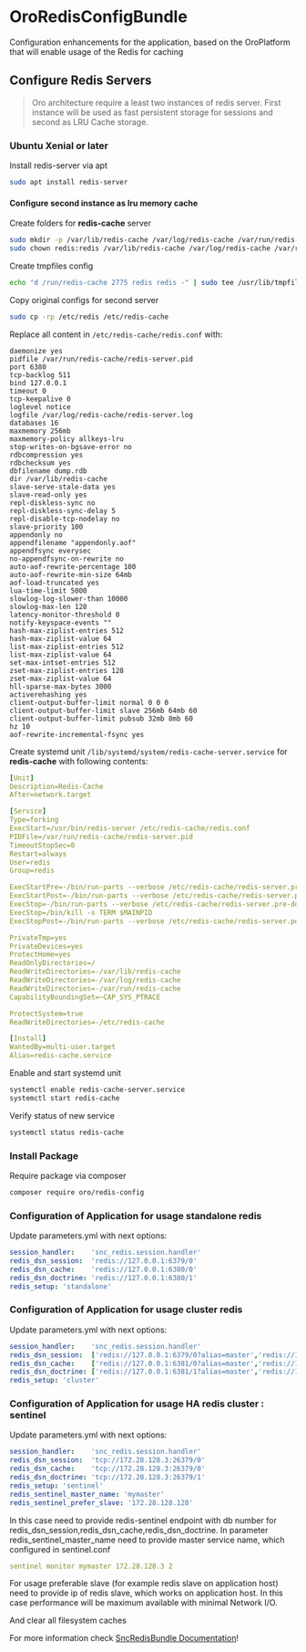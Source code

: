 # OroRedisConfigBundle

Configuration enhancements for the application, based on the OroPlatform that will enable usage of the Redis for caching

## Configure Redis Servers

> Oro architecture require a least two instances of redis server. First instance will be used as fast persistent storage for sessions and second as LRU Cache storage.

### Ubuntu Xenial or later

Install redis-server via apt
``` bash
sudo apt install redis-server
```

#### Configure second instance as lru memory cache

Create folders for **redis-cache** server  
```bash
sudo mkdir -p /var/lib/redis-cache /var/log/redis-cache /var/run/redis-cache
sudo chown redis:redis /var/lib/redis-cache /var/log/redis-cache /var/run/redis-cache
```

Create tmpfiles config

```bash
echo "d /run/redis-cache 2775 redis redis -" | sudo tee /usr/lib/tmpfiles.d/redis-cache-server.conf
```

Copy original configs for second server
```bash
sudo cp -rp /etc/redis /etc/redis-cache
```

Replace all content in `/etc/redis-cache/redis.conf` with:  

```
daemonize yes
pidfile /var/run/redis-cache/redis-server.pid
port 6380
tcp-backlog 511
bind 127.0.0.1
timeout 0
tcp-keepalive 0
loglevel notice
logfile /var/log/redis-cache/redis-server.log
databases 16
maxmemory 256mb
maxmemory-policy allkeys-lru
stop-writes-on-bgsave-error no
rdbcompression yes
rdbchecksum yes
dbfilename dump.rdb
dir /var/lib/redis-cache
slave-serve-stale-data yes
slave-read-only yes
repl-diskless-sync no
repl-diskless-sync-delay 5
repl-disable-tcp-nodelay no
slave-priority 100
appendonly no
appendfilename "appendonly.aof"
appendfsync everysec
no-appendfsync-on-rewrite no
auto-aof-rewrite-percentage 100
auto-aof-rewrite-min-size 64mb
aof-load-truncated yes
lua-time-limit 5000
slowlog-log-slower-than 10000
slowlog-max-len 128
latency-monitor-threshold 0
notify-keyspace-events ""
hash-max-ziplist-entries 512
hash-max-ziplist-value 64
list-max-ziplist-entries 512
list-max-ziplist-value 64
set-max-intset-entries 512
zset-max-ziplist-entries 128
zset-max-ziplist-value 64
hll-sparse-max-bytes 3000
activerehashing yes
client-output-buffer-limit normal 0 0 0
client-output-buffer-limit slave 256mb 64mb 60
client-output-buffer-limit pubsub 32mb 8mb 60
hz 10
aof-rewrite-incremental-fsync yes
```

Create systemd unit `/lib/systemd/system/redis-cache-server.service` for **redis-cache** with following contents:
```yaml
[Unit]
Description=Redis-Cache
After=network.target

[Service]
Type=forking
ExecStart=/usr/bin/redis-server /etc/redis-cache/redis.conf
PIDFile=/var/run/redis-cache/redis-server.pid
TimeoutStopSec=0
Restart=always
User=redis
Group=redis

ExecStartPre=-/bin/run-parts --verbose /etc/redis-cache/redis-server.pre-up.d
ExecStartPost=-/bin/run-parts --verbose /etc/redis-cache/redis-server.post-up.d
ExecStop=-/bin/run-parts --verbose /etc/redis-cache/redis-server.pre-down.d
ExecStop=/bin/kill -s TERM $MAINPID
ExecStopPost=-/bin/run-parts --verbose /etc/redis-cache/redis-server.post-down.d

PrivateTmp=yes
PrivateDevices=yes
ProtectHome=yes
ReadOnlyDirectories=/
ReadWriteDirectories=-/var/lib/redis-cache
ReadWriteDirectories=-/var/log/redis-cache
ReadWriteDirectories=-/var/run/redis-cache
CapabilityBoundingSet=~CAP_SYS_PTRACE

ProtectSystem=true
ReadWriteDirectories=-/etc/redis-cache

[Install]
WantedBy=multi-user.target
Alias=redis-cache.service
```

Enable and start systemd unit

```bash
systemctl enable redis-cache-server.service
systemctl start redis-cache
```

Verify status of new service  

```bash
systemctl status redis-cache
```

### Install Package
Require package via composer
``` bash
composer require oro/redis-config 
```

### Configuration of Application for usage standalone redis
Update parameters.yml with next options:
``` yaml
session_handler:    'snc_redis.session.handler'
redis_dsn_session:  'redis://127.0.0.1:6379/0'
redis_dsn_cache:    'redis://127.0.0.1:6380/0'
redis_dsn_doctrine: 'redis://127.0.0.1:6380/1'
redis_setup: 'standalone'
```


### Configuration of Application for usage cluster redis
Update parameters.yml with next options:
````yaml
session_handler:    'snc_redis.session.handler'
redis_dsn_session:  ['redis://127.0.0.1:6379/0?alias=master','redis://127.0.0.1:6380/0']
redis_dsn_cache:    ['redis://127.0.0.1:6381/0?alias=master','redis://127.0.0.1:6382/0']
redis_dsn_doctrine: ['redis://127.0.0.1:6381/1?alias=master','redis://127.0.0.1:6382/0']
redis_setup: 'cluster'
````


### Configuration of Application for usage HA redis cluster : sentinel
Update parameters.yml with next options:
````yaml
session_handler:    'snc_redis.session.handler'
redis_dsn_session:  'tcp://172.28.128.3:26379/0'
redis_dsn_cache:    'tcp://172.28.128.3:26379/0'
redis_dsn_doctrine: 'tcp://172.28.128.3:26379/1'
redis_setup: 'sentinel'
redis_sentinel_master_name: 'mymaster'
redis_sentinel_prefer_slave: '172.28.128.128'
````
In this case need to provide redis-sentinel endpoint with db number for redis_dsn_session,redis_dsn_cache,redis_dsn_doctrine. 
In parameter redis_sentinel_master_name need to provide master service name, which configured in sentinel.conf
```yaml
sentinel monitor mymaster 172.28.128.3 2
```
For usage preferable slave (for example redis slave on application host) need to provide ip of redis slave, which works on application host.
In this case performance will be maximum available with minimal Network I/O.


And clear all filesystem caches

For more information check [SncRedisBundle Documentation](https://github.com/snc/SncRedisBundle/blob/master/Resources/doc/index.md)!
